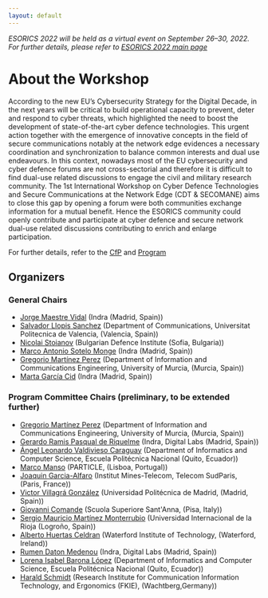 ```yaml
---
layout: default
---
```

*ESORICS 2022 will be held as a virtual event on September 26–30, 2022. For further details, please refer to [ESORICS 2022 main page](https://esorics2022.compute.dtu.dk)*
# About the Workshop
According to the new EU’s Cybersecurity Strategy for the Digital Decade, in the next years
will be critical to build operational capacity to prevent, deter and respond to cyber threats,
which highlighted the need to boost the development of state-of-the-art cyber defence
technologies. This urgent action together with the emergence of innovative concepts in the
field of secure communications notably at the network edge evidences a necessary coordination
and synchronization to balance common interests and dual use endeavours.
In this context, nowadays most of the EU cybersecurity and cyber defence forums are not
cross-sectorial and therefore it is difficult to find dual-use related discussions to engage the
civil and military research community. The 1st International Workshop on Cyber Defence
Technologies and Secure Communications at the Network Edge (CDT & SECOMANE) aims
to close this gap by opening a forum were both communities exchange information for a mutual
benefit. Hence the ESORICS community could openly contribute and participate at cyber
defence and secure network dual-use related discussions contributing to enrich and enlarge
participation.

For further details, refer to the [CfP](/cfp) and [Program](/prog)

## Organizers
### General Chairs

* [Jorge Maestre Vidal](https://www.indracompany.com) (Indra (Madrid, Spain))
* [Salvador Llopis Sanchez](https://www.upv.es) (Department of Communications, Universitat Politecnica de Valencia, (Valencia, Spain))
* [Nicolai Stoianov](https://di.mod.bg/en) (Bulgarian Defence Institute (Sofia, Bulgaria))
* [Marco Antonio Sotelo Monge](https://www.indracompany.com) (Indra (Madrid, Spain))
* [Gregorio Martínez Perez](https://www.umu.es) (Department of Information and Communications Engineering, University of Murcia, (Murcia, Spain))
* [Marta García Cid](https://www.indracompany.com) (Indra (Madrid, Spain))

### Program Committee Chairs (preliminary, to be extended further)

* [Gregorio Martínez Perez](https://www.umu.es) (Department of Information and Communications Engineering, University of Murcia, (Murcia, Spain))
* [Gerardo Ramis Pasqual de Riquelme](https://www.indracompany.com) (Indra, Digital Labs (Madrid, Spain))
* [Ángel Leonardo Valdivieso Caraguay](https://www.epn.edu.ec/) (Department of Informatics and Computer Science, Escuela Politécnica Nacional (Quito, Ecuador))
* [Marco Manso](https://www.particle-summary.pt) (PARTICLE, (Lisboa, Portugal))
* [Joaquin Garcia-Alfaro](https://www.imt.fr) (Institut Mines-Telecom, Telecom SudParis, (Paris, France))
* [Victor Villagrá González](https://www.upm.es) (Universidad Politécnica de Madrid, (Madrid, Spain))
* [Giovanni Comande](https://www.santannapisa.it) (Scuola Superiore Sant'Anna, (Pisa, Italy))
* [Sergio Mauricio Martínez Monterrubio](https://www.unir.net) (Universidad Internacional de la Rioja (Logroño, Spain))
* [Alberto Huertas Celdran](https://www.wit.ie/) (Waterford Institute of Technology, (Waterford, Ireland))
* [Rumen Daton Medenou](https://www.indracompany.com) (Indra, Digital Labs (Madrid, Spain))
* [Lorena Isabel Barona López](https://www.epn.edu.ec/) (Department of Informatics and Computer Science, Escuela Politécnica Nacional (Quito, Ecuador))
* [Harald Schmidt](https://www.fkie.fraunhofer.de) (Research Institute for Communication Information Technology, and Ergonomics (FKIE), (Wachtberg,Germany))


